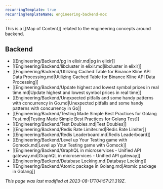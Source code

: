 ```yaml
---
recurringTemplate: true
recurringTemplateName: engineering-backend-moc
---
```


This is a [[Map of Content]] related to the engineering concepts around backend.

## Backend

- [[Engineering/Backend/pg in elixir.md|pg in elixir]]
- [[Engineering/Backend/libcluster in elixir.md|libcluster in elixir]]
- [[Engineering/Backend/Utilizing Cached Table for Binance Kline API Data Processing.md|Utilizing Cached Table for Binance Kline API Data Processing]]
- [[Engineering/Backend/Update highest and lowest symbol prices in real time.md|Update highest and lowest symbol prices in real time]]
- [[Engineering/Backend/Unexpected pitfalls and some handy patterns with concurrency in Go.md|Unexpected pitfalls and some handy patterns with concurrency in Go]]
- [[Engineering/Backend/Testing Made Simple Best Practices for Golang Test.md|Testing Made Simple Best Practices for Golang Test]]
- [[Engineering/Backend/Test Doubles.md|Test Doubles]]
- [[Engineering/Backend/Redis Rate Limiter.md|Redis Rate Limiter]]
- [[Engineering/Backend/Redis Leaderboard.md|Redis Leaderboard]]
- [[Engineering/Backend/Level up Your Testing game with Gomock.md|Level up Your Testing game with Gomock]]
- [[Engineering/Backend/GraphQL in microservices - Unified API gateway.md|GraphQL in microservices - Unified API gateway]]
- [[Engineering/Backend/Database Locking.md|Database Locking]]
- [[Engineering/Backend/Atomic package in Golang.md|Atomic package in Golang]]


*This page was last modified at 2023-08-17T04:57:21.319Z*.
